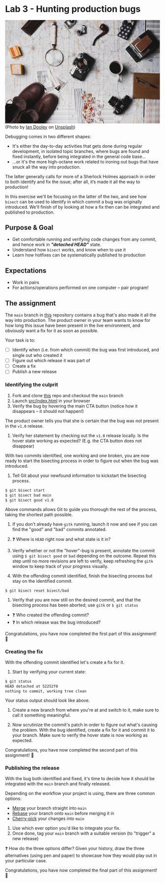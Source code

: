 # Lab 3 - Hunting production bugs
![sherlock](./docs/sherlock.jpeg)
(Photo by [Ian Dooley](https://unsplash.com/@sadswim?utm_source=unsplash&utm_medium=referral&utm_content=creditCopyText) on [Unsplash](https://unsplash.com/s/photos/pipe?utm_source=unsplash&utm_medium=referral&utm_content=creditCopyText))

Debugging comes in two different shapes:
- It's either the day-to-day activities that gets done during regular development, in isolated topic branches, where bugs are found and fixed instantly, before being integrated in the general code base...
- ...or it's the more high-octane work related to ironing out bugs that have snuck all the way into production.

The latter generally calls for more of a Sherlock Holmes approach in order to both identify and fix the issue; after all, it’s made it all the way to production!

In this exercise we'll be focusing on the latter of the two, and see how `bisect` can be used to identify in which commit a bug was originally introduced. We'll finish of by looking at how a fix then can be integrated and published to production.

## Purpose & Goal
- Get comfortable running and verifying code changes from any commit, and hence work in **_"detached HEAD"_** state.
- Understand how `bisect` works, and know when to use it
- Learn how hotfixes can be systematically published to production

## Expectations
- Work in pairs
- For actions/operations performed on one computer – pair program!

## The assignment
The `main` branch in [this][1] repository contains a bug that's also made it all the way into production. The product owner in your team wants to know for how long this issue have been present in the live environment, and obviously want a fix for it as soon as possible.

Your task is to:
- [ ] Identify when (i.e. from which commit) the bug was first introduced, and single out who created it
- [ ] Figure out which release it was part of
- [ ] Create a fix
- [ ] Publish a new release

### Identifying the culprit
1. Fork and clone [this][1] repo and checkout the `main` branch
1. Launch [src/index.html](./src/index.html) in your browser
1. Verify the bug by hovering the main CTA button (notice how it disappears – it should not happen!)

The product owner tells you that she is certain that the bug was not present in the `v1.0` release.
1. Verify her statement by checking out the `v1.0` release locally. Is the hover state working as expected? (E.g. the CTA button does not disappear)

With two commits identified, one working and one broken, you are now ready to start the bisecting process in order to figure out when the bug was introduced.
1. Tell Git about your newfound information to kickstart the bisecting process.
  ```
  $ git bisect start
  $ git bisect bad main
  $ git bisect good v1.0
  ```
  Above commands allows Git to guide you thorough the rest of the process, taking the shortest path possible.

1. If you don't already have `gitk` running, launch it now and see if you can find the "good" and "bad" commits annotated.

1. ❓ Where is `HEAD` right now and what state is it in?

1. Verify whether or not the "hover"-bug is present, annotate the commit using `$ git bisect good` or `bad` depending on the outcome. Repeat this step until no more revisions are left to verify, keep refreshing the `gitk` window to keep track of your progress visually.

1. With the offending commit identified, finish the bisecting process but stay on the identified commit.
  ```
  $ git bisect reset bisect/bad
  ```

1. Verify that you are now still on the desired commit, and that the bisecting process has been aborted; use `gitk` or `$ git status`

- ❓ Who created the offending commit?
- ❓ In which release was the bug introduced?

Congratulations, you have now completed the first part of this assignment! 🎉

### Creating the fix
With the offending commit identified let's create a fix for it.

1. Start by verifying your current state:
  ```
  $ git status
  HEAD detached at 52252f0
  nothing to commit, working tree clean
  ```
  Your status output should look like above.

1. Create a new branch from where you're at and switch to it, make sure to call it something meaningful.

1. Now scrutinize the commit's patch in order to figure out what's causing the problem. With the bug identified, create a fix for it and commit it to your branch. Make sure to verify the hover state is now working as expected.

Congratulations, you have now completed the second part of this assignment! 🎉

### Publishing the release
With the bug both identified and fixed, it's time to decide how it should be integrated with the `main` branch and finally released.

Depending on the workflow your project is using, there are three common options:
- [Merge](https://git-scm.com/docs/git-merge) your branch straight into `main`
- [Rebase](https://git-scm.com/docs/git-rebase) your branch onto `main` before merging it in
- [Cherry-pick](https://git-scm.com/docs/git-cherry-pick) your changes into `main`

1. Use which ever option you'd like to integrate your fix.
1. Once done, tag your `main` branch with a suitable version (to "trigger" a new release)

❓ How do the three options differ? Given your history, draw the three alternatives (using pen and paper) to showcase how they would play out in your particular case.

Congratulations, you have now completed the final part of this assignment! 🎉

[1]: https://repo "repo"
